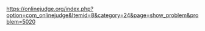 https://onlinejudge.org/index.php?option=com_onlinejudge&Itemid=8&category=24&page=show_problem&problem=5020
